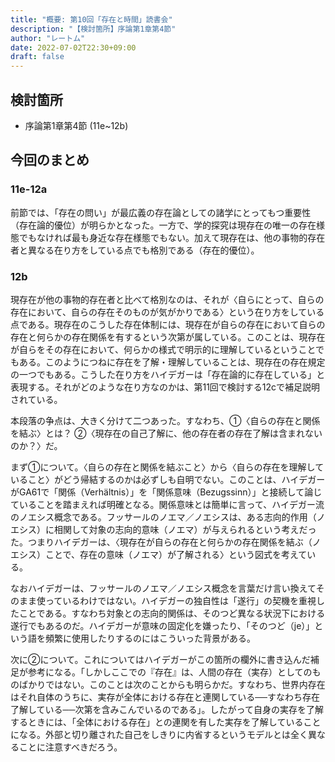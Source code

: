 ```yaml
---
title: "概要: 第10回「存在と時間」読書会"
description: "【検討箇所】序論第1章第4節"
author: "レートム"
date: 2022-07-02T22:30+09:00
draft: false
---
```


検討箇所
----

* 序論第1章第4節 (11e~12b)

今回のまとめ
----

### 11e-12a

前節では、「存在の問い」が最広義の存在論としての諸学にとってもつ重要性（存在論的優位）が明らかとなった。一方で、学的探究は現存在の唯一の存在様態でもなければ最も身近な存在様態でもない。加えて現存在は、他の事物的存在者と異なる在り方をしている点でも格別である（存在的優位）。

### 12b

現存在が他の事物的存在者と比べて格別なのは、それが〈自らにとって、自らの存在において、自らの存在そのものが気がかりである〉という在り方をしている点である。現存在のこうした存在体制には、現存在が自らの存在において自らの存在と何らかの存在関係を有するという次第が属している。このことは、現存在が自らをその存在において、何らかの様式で明示的に理解しているということでもある。このようにつねに存在を了解・理解していることは、現存在の存在規定の一つでもある。こうした在り方をハイデガーは「存在論的に存在している」と表現する。それがどのような在り方なのかは、第11回で検討する12cで補足説明されている。

本段落の争点は、大きく分けて二つあった。すなわち、①〈自らの存在と関係を結ぶ〉とは？ ②〈現存在の自己了解に、他の存在者の存在了解は含まれないのか？〉だ。

まず①について。〈自らの存在と関係を結ぶこと〉から〈自らの存在を理解していること〉がどう帰結するのかは必ずしも自明でない。このことは、ハイデガーがGA61で「関係（Verhältnis）」を「関係意味（Bezugssinn）」と接続して論じていることを踏まえれば明確となる。関係意味とは簡単に言って、ハイデガー流のノエシス概念である。フッサールのノエマ／ノエシスは、ある志向的作用（ノエシス）に相関して対象の志向的意味（ノエマ）が与えられるという考えだった。つまりハイデガーは、〈現存在が自らの存在と何らかの存在関係を結ぶ（ノエシス）ことで、存在の意味（ノエマ）が了解される〉という図式を考えている。

なおハイデガーは、フッサールのノエマ／ノエシス概念を言葉だけ言い換えてそのまま使っているわけではない。ハイデガーの独自性は「遂行」の契機を重視したことである。すなわち対象との志向的関係は、そのつど異なる状況下における遂行でもあるのだ。ハイデガーが意味の固定化を嫌ったり、「そのつど（je）」という語を頻繁に使用したりするのにはこういった背景がある。

次に②について。これについてはハイデガーがこの箇所の欄外に書き込んだ補足が参考になる。「しかしここでの『存在』は、人間の存在（実存）としてのものばかりではない。このことは次のことからも明らかだ。すなわち、世界内存在はそれ自体のうちに、実存が全体における存在と連関している──すなわち存在了解している──次第を含みこんでいるのである」。したがって自身の実存を了解するときには、「全体における存在」との連関を有した実存を了解していることになる。外部と切り離された自己をしきりに内省するというモデルとは全く異なることに注意すべきだろう。
